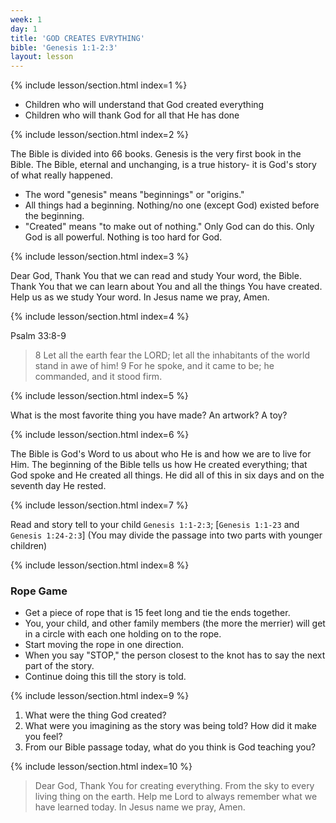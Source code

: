 ```yaml
---
week: 1
day: 1
title: 'GOD CREATES EVRYTHING'
bible: 'Genesis 1:1-2:3'
layout: lesson
---
```



{% include lesson/section.html index=1 %}

- Children who will understand that God created everything
- Children who will thank God for all that He has done


{% include lesson/section.html index=2 %}

The Bible is divided into 66 books. Genesis is the very first book in the Bible. The Bible, eternal and unchanging, is a true history- it is God's story of what really happened.

- The word "genesis" means "beginnings" or "origins."
- All things had a beginning. Nothing/no one (except God) existed before the beginning.
- "Created" means "to make out of nothing." Only God can do this. Only God is all powerful. Nothing is too hard for God.


{% include lesson/section.html index=3 %}

Dear God, Thank You that we can read and study Your word, the Bible. Thank You that we can learn about You and all the things You have created. Help us as we study Your word. In Jesus name we pray, Amen.


{% include lesson/section.html index=4 %}

Psalm 33:8-9
> 8 Let all the earth fear the LORD; let all the inhabitants of the world stand in awe of him!
> 9 For he spoke, and it came to be; he commanded, and it stood firm.


{% include lesson/section.html index=5 %}

What is the most favorite thing you have made? An artwork? A toy?


{% include lesson/section.html index=6 %}

The Bible is God's Word to us about who He is and how we are to live for Him. The beginning of the Bible tells us how He created everything; that God spoke and He created all things. He did all of this in six days and on the seventh day He rested.


{% include lesson/section.html index=7 %}

Read and story tell to your child `Genesis 1:1-2:3`; [`Genesis 1:1-23` and `Genesis 1:24-2:3`] (You may divide the passage into two parts with younger children)


{% include lesson/section.html index=8 %}

### Rope Game

- Get a piece of rope that is 15 feet long and tie the ends together.
- You, your child, and other family members (the more the merrier) will get in a circle with each one holding on to the rope.
- Start moving the rope in one direction.
- When you say "STOP," the person closest to the knot has to say the next part of the story.
- Continue doing this till the story is told.


{% include lesson/section.html index=9 %}

1. What were the thing God created?
2. What were you imagining as the story was being told? How did it make you feel?
3. From our Bible passage today, what do you think is God teaching you?


{% include lesson/section.html index=10 %}

> Dear God, Thank You for creating everything. From the sky to every living thing on the earth. Help me Lord to always remember what we have learned today. In Jesus name we pray, Amen.

